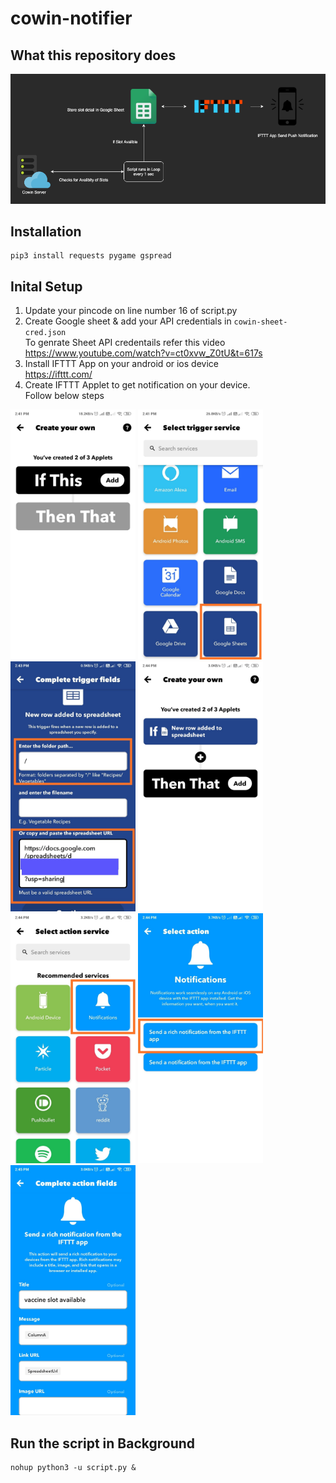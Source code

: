 # cowin-notifier
## What this repository does
![image](https://github.com/saurabh47/cowin-notifier/blob/main/cowin-notifier-working.png)
## Installation
```
pip3 install requests pygame gspread
```

## Inital Setup
1. Update your pincode on line number 16 of script.py
2. Create Google sheet & add your API credentials in `cowin-sheet-cred.json` <br /> To genrate Sheet API credentails refer this video https://www.youtube.com/watch?v=ct0xvw_Z0tU&t=617s
3. Install IFTTT App on your android or ios device <br /> https://ifttt.com/
4. Create IFTTT Applet to get notification on your device. <br /> Follow below steps 
  <img src="./screenshots/step1.jpeg" alt="step1" width="200"/>
  <img src="./screenshots/step2.jpeg" alt="step2" width="200"/>
  <img src="./screenshots/step3.jpeg" alt="step3" width="200"/>
  <img src="./screenshots/step4.jpeg" alt="step4" width="200"/>
  <img src="./screenshots/step5.jpeg" alt="step5" width="200"/>
  <img src="./screenshots/step6.jpeg" alt="step6" width="200"/>
  <img src="./screenshots/step7.jpeg" alt="step7" width="200"/>
  
## Run the script in Background
```
nohup python3 -u script.py &
```
